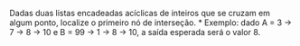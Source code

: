 Dadas duas listas encadeadas acíclicas de inteiros que se cruzam em algum ponto, localize o primeiro nó de interseção.
    * Exemplo: dado A = 3 -> 7 -> 8 -> 10 e B = 99 -> 1 -> 8 -> 10, a saída esperada será o valor 8.